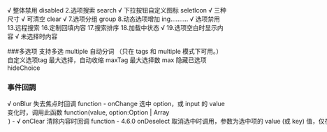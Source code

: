 √ 整体禁用 disabled 
2.选项搜索 search
√ 下拉按钮自定义图标 seletIcon
√ 三种尺寸
√ 可清空 clear
√ 7.选项分组 group
8.动态选项增加 ing..........
√ 选项禁用 
13.远程搜索
16.定制回填内容
17.搜索排序
18.加载中状态
√ 19.选项空白时显示内容
√ 未选择时内容


###多选项
支持多选 multiple
自动分词 （只在 tags 和 multiple 模式下可用。）
自定义选项tag
最大选择，自动收缩 maxTag
最大选择数 max
隐藏已选项 hideChoice
### 事件回調
√ onBlur	失去焦点时回调	function	-
onChange	选中 option，或 input 的 value 变化时，调用此函数	function(value, option:Option | Array<Option>)	-
√ onClear	清除内容时回调	function	-	4.6.0
onDeselect	取消选中时调用，参数为选中项的 value (或 key) 值，仅在 multiple 或 tags 模式下生效	function(string | number | LabeledValue)	-
√ openChange	展开下拉菜单的回调	function(open)	-
√ onFocus	获得焦点时回调	function	-
onInputKeyDown	按键按下时回调	function	-
√ onMouseEnter	鼠标移入时回调	function	-
√ onMouseLeave	鼠标移出时回调	function	-
onPopupScroll	下拉列表滚动时的回调	function	-
onSearch	文本框值变化时回调	function(value: string)	-
√ onSelect	被选中时调用，参数为选中项的 value (或 key) 值